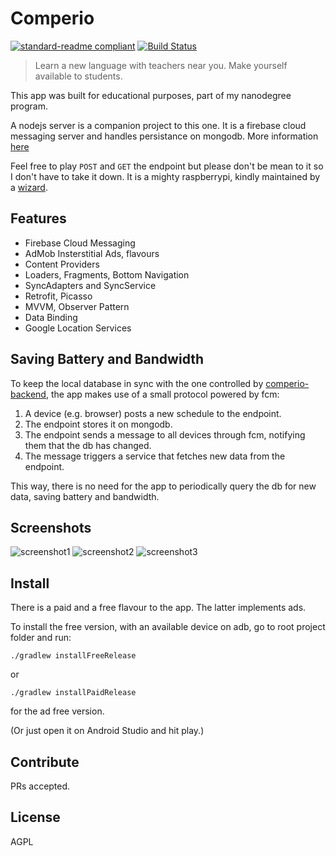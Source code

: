# Comperio

[![standard-readme compliant](https://img.shields.io/badge/readme%20style-standard-brightgreen.svg?style=flat-square)](https://github.com/RichardLitt/standard-readme) [![Build Status](https://travis-ci.org/mtsalenc/comperio.svg?branch=master)](https://travis-ci.org/mtsalenc/comperio)

> Learn a new language with teachers near you. Make yourself available to students.

This app was built for educational purposes, part of my nanodegree program.

A nodejs server is a companion project to this one. It is a firebase cloud messaging server and handles persistance on mongodb. More information [here](https://github.com/mtsalenc/comperio-backend)

Feel free to play `POST` and `GET` the endpoint but please don't be mean to it so I don't have to take it down. It is a mighty raspberrypi, kindly maintained by a [wizard](https://github.com/tfalencar).

## Features

- Firebase Cloud Messaging
- AdMob Insterstitial Ads, flavours
- Content Providers
- Loaders, Fragments, Bottom Navigation
- SyncAdapters and SyncService
- Retrofit, Picasso
- MVVM, Observer Pattern
- Data Binding
- Google Location Services

## Saving Battery and Bandwidth

To keep the local database in sync with the one controlled by [comperio-backend](https://github.com/tfalencar), the app makes use of a small protocol powered by fcm:

1. A device (e.g. browser) posts a new schedule to the endpoint.
2. The endpoint stores it on mongodb.
3. The endpoint sends a message to all devices through fcm, notifying them that the db has changed.
4. The message triggers a service that fetches new data from the endpoint.

This way, there is no need for the app to periodically query the db for new data, saving battery and bandwidth.

## Screenshots
![screenshot1](https://raw.githubusercontent.com/mtsalenc/comperio/master/docs/screenshots/Screenshot_20171219-210847.png)
![screenshot2](https://raw.githubusercontent.com/mtsalenc/comperio/master/docs/screenshots/Screenshot_20171219-214927.png)
![screenshot3](https://raw.githubusercontent.com/mtsalenc/comperio/master/docs/screenshots/Screenshot_20171219-210823.png)


## Install

There is a paid and a free flavour to the app. The latter implements ads.

To install the free version, with an available device on adb, go to root project folder and run:

```
./gradlew installFreeRelease
```
or
```
./gradlew installPaidRelease
```
for the ad free version.

(Or just open it on Android Studio and hit play.)

## Contribute

PRs accepted.

## License

 AGPL
